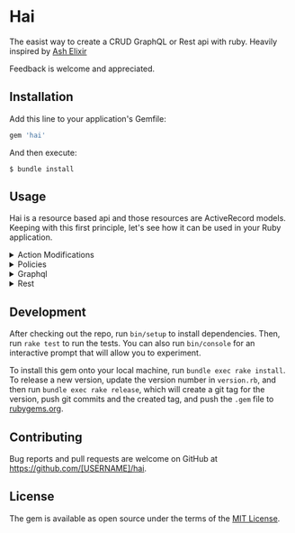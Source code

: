 # Hai

The easist way to create a CRUD GraphQL or Rest api with ruby.
Heavily inspired by [Ash Elixir](https://www.ash-elixir.org/)

Feedback is welcome and appreciated.

## Installation

Add this line to your application's Gemfile:

```ruby
gem 'hai'
```

And then execute:

    $ bundle install

## Usage

Hai is a resource based api and those resources are ActiveRecord models. Keeping with this first principle, let's see how it can be used in your Ruby application.

<details>
<summary>Action Modifications </summary>

If you want to modify any of the actions, you can add a Actions module to the
model that you want to modify.

```ruby
class Post < ApplicationRecord
  belongs_to :user

  module Actions
    def self.read(query, context)
      query.where(user_id: context[:user].id)
    end

    def self.list(query, context)
      query.where(user_id: context[:user].id)
    end

    def self.create(post, context)
      post.user = context[:user]
    end

    def self.update(post, context)
      post.last_updated_by = context[:user]
    end
  end
end
```
</details>

<details>
<summary> Policies</summary>
Policies are handled in the same manner of Action Modifications. We will use the `Policies` module in the model to handle things like authorization.

```ruby
class Post < ApplicationRecord
  belongs_to :user

  module Policies
    def self.read(context)
      context[:user].can?(:read, context[:model])
    end

    def self.list(query, context)
      context[:user].can?(:list, context[:model])
    end

    # NOTE: create does a create or update
    def self.create(post, context)
      if post.persisted?
        post.user_id == context[:user].id
      else
        context[:user].can?(:create, context[:model])
      end
    end

    def self.update(post, context)
      post.user_id == context[:user].id
    end

    def self.delete(post, context)
      post.user_id == context[:user].id
    end
  end
end
```
</details>

<details>
<summary>Graphql</summary>

Hai Graphql depends on `graphql-ruby` so if you don't have that installed and
boostrapped, head over to [ their repo and do that now ](https://github.com/rmosolgo/graphql-ruby#installation).

First, we have to load the Hai Graphql Types with the following snippet of code in your GraphQL::Schema file. Currently, order of operations matters so this needs to be called before the mutation and query class methods.

```ruby
class MyAppSchema < GraphQL::Schema
  include Hai::GraphQL::Types
  hai_types(User, Post) # comma list of the models you want to expose

  mutation(Types::MutationType)
  query(Types::QueryType)
  # ...
end
```

Now, if we want to add read operations (`readUser` and `listUsers`) complete with filtering, pagination, & sorting, we just have to declare it in the `Types::QueryType` file like so:

```ruby
module Types
  class QueryType < Types::BaseObject
    # Add `node(id: ID!) and `nodes(ids: [ID!]!)`
    include GraphQL::Types::Relay::HasNodeField
    include GraphQL::Types::Relay::HasNodesField

    include Hai::GraphQL
    hai_query(User)
  end
end
```

Lastly, if you want to add mutations (`createUser`, `updateUser`, & `deleteUser`), you simply declare which models you'd like to expose in the `Types::MutationType` file.

```ruby
module Types
  class MutationType < Types::BaseObject
    include Hai::GraphQL
    hai_mutation(User)
  end
end
```
</details>

<details>

<summary>Rest</summary>

This is even easier than adding Hai Graphql. Hai Rest is a dynamic engine that can be mounted with any namespace. You just have to mount it in your routes file like this:

```ruby
Rails.application.routes.draw do
  mount Hai::Rest::Engine => "/rest"
end
```

Example queries for rest.
#### List all users

Simple use case

`GET <base_url>/rest/users`

You can also filter:

`GET <base_url>/rest/users?filter[name][eq]=bob`

Sort

`GET <base_url>/rest/users?sort[field]=name&sort[direction]=desc`

Paginate

`GET <base_url>/rest/users?limit=10&offset=20`

Or all things combined

`GET <base_url>/rest/users?filter[name][eq]=bob&sort[field]=name&sort[direction]=desc&limit=10&offset=20`

#### Read a specific user

`GET <base_url>/rest/users/1`

#### Create a user

`POST <base_url>/rest/users`

```JSON
{
    "user": {
        "name": "bob"
    }
}
```

#### Update a user
`PUT <base_url>/rest/users/1`

```JSON
{
    "user": {
        "name": "bob"
    }
}
```

#### Delete a user
`DELETE <base_url>/rest/users/1`

</details>


## Development

After checking out the repo, run `bin/setup` to install dependencies. Then, run
`rake test` to run the tests. You can also run `bin/console` for an interactive
prompt that will allow you to experiment.

To install this gem onto your local machine, run `bundle exec rake install`. To
release a new version, update the version number in `version.rb`, and then run
`bundle exec rake release`, which will create a git tag for the version, push
git commits and the created tag, and push the `.gem` file to
[rubygems.org](https://rubygems.org).

## Contributing

Bug reports and pull requests are welcome on GitHub at
https://github.com/[USERNAME]/hai.

## License

The gem is available as open source under the terms of the [MIT
License](https://opensource.org/licenses/MIT).
